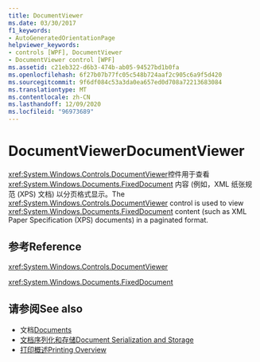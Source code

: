```yaml
---
title: DocumentViewer
ms.date: 03/30/2017
f1_keywords:
- AutoGeneratedOrientationPage
helpviewer_keywords:
- controls [WPF], DocumentViewer
- DocumentViewer control [WPF]
ms.assetid: c21eb322-d6b3-474b-ab05-94527bd1b0fa
ms.openlocfilehash: 6f27b07b77fc05c548b724aaf2c905c6a9f5d420
ms.sourcegitcommit: 9f6df084c53a3da0ea657ed0d708a72213683084
ms.translationtype: MT
ms.contentlocale: zh-CN
ms.lasthandoff: 12/09/2020
ms.locfileid: "96973689"
---
```

# <a name="documentviewer"></a><span data-ttu-id="16266-102">DocumentViewer</span><span class="sxs-lookup"><span data-stu-id="16266-102">DocumentViewer</span></span>
<span data-ttu-id="16266-103"><xref:System.Windows.Controls.DocumentViewer>控件用于查看 <xref:System.Windows.Documents.FixedDocument> 内容 (例如，XML 纸张规范 (XPS) 文档) 以分页格式显示。</span><span class="sxs-lookup"><span data-stu-id="16266-103">The <xref:System.Windows.Controls.DocumentViewer> control is used to view <xref:System.Windows.Documents.FixedDocument> content (such as XML Paper Specification (XPS) documents) in a paginated format.</span></span>  
  
## <a name="reference"></a><span data-ttu-id="16266-104">参考</span><span class="sxs-lookup"><span data-stu-id="16266-104">Reference</span></span>  
 <xref:System.Windows.Controls.DocumentViewer>  
  
 <xref:System.Windows.Documents.FixedDocument>  
  
## <a name="see-also"></a><span data-ttu-id="16266-105">请参阅</span><span class="sxs-lookup"><span data-stu-id="16266-105">See also</span></span>

- <span data-ttu-id="16266-106">文档</span><span class="sxs-lookup"><span data-stu-id="16266-106">[Documents](../advanced/documents.md)</span></span>
- [<span data-ttu-id="16266-107">文档序列化和存储</span><span class="sxs-lookup"><span data-stu-id="16266-107">Document Serialization and Storage</span></span>](../advanced/document-serialization-and-storage.md)
- [<span data-ttu-id="16266-108">打印概述</span><span class="sxs-lookup"><span data-stu-id="16266-108">Printing Overview</span></span>](../advanced/printing-overview.md)
